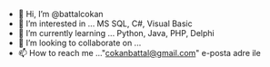 - 👋 Hi, I’m @battalcokan
- 👀 I’m interested in ...  MS SQL, C#, Visual Basic
- 🌱 I’m currently learning ... Python,  Java, PHP, Delphi
- 💞️ I’m looking to collaborate on ...
- 📫 How to reach me ..."cokanbattal@gmail.com" e-posta adre ile


<!---
battalcokan/battalcokan is a ✨ special ✨ repository because its `README.md` (this file) appears on your GitHub profile.
You can click the Preview link to take a look at your changes.
--->
